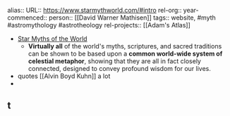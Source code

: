 alias::
URL:: https://www.starmythworld.com/#intro
rel-org::
year-commenced::
person:: [[David Warner Mathisen]]
tags:: website, #myth #astromythology #astrotheology
rel-projects:: [[Adam's Atlas]]



- [Star Myths of the World](https://www.starmythworld.com/#intro)
	- **Virtually all** of the world's myths, scriptures, and sacred traditions can be shown to be based upon a **common world-wide system of celestial metaphor**, showing that they are all in fact closely connected, designed to convey profound wisdom for our lives.
- quotes [[Alvin Boyd Kuhn]] a lot
-
t
-

